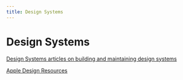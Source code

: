 ```yaml
---
title: Design Systems
---
```


# Design Systems

[Design Systems articles on building and maintaining design systems](https://www.designsystems.com/)

[Apple Design Resources](https://developer.apple.com/design/resources/)

